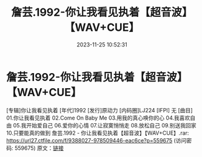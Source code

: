﻿---
title: 詹芸.1992-你让我看见执着【超音波】【WAV+CUE】
date: 2023-11-25 10:52:31
categories: WAV车载音乐、镜像
tags: 华语中文
---
# 詹芸.1992-你让我看见执着【超音波】【WAV+CUE】

[专辑]你让我看见执着
[年代]1992
[发行]原动力
[内码圈]LJ224
[IFPI] 无
[曲目]
01.你让我看见执着
02.Come On Baby Me
03.用我的真心唤你的心
04.我喜欢自由
05.我开始爱自己
06.爱你的心情
07.让寂寞悄悄走
08.放松自己
09.别送我回家
10.只要能真的做到
詹芸.1992 - 你让我看见执着【超音波】【WAV+CUE】.rar: https://url27.ctfile.com/f/9388027-978509446-eac6ce?p=559675
(访问密码: 559675)
原文：[链接](https://blog.sina.com.cn/s/blog_1647c7e76010313u1.html)